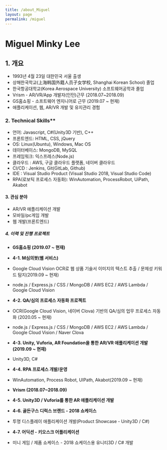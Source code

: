 ```yaml
---
title: /about_Miguel
layout: page
permalink: /miguel
---
```


# Miguel Minky Lee

## 1. 개요
- 1993년 4월 23일 대한민국 서울 출생
- 상해한국학교(上海韩国外籍人员子女学校, Shanghai Korean School) 졸업
- 한국항공대학교(Korea Aerospace University) 소프트웨어공학과 졸업
- Vrism - AR/VR/App 개발자(인턴)근무 (2018.07~2018.09)
- GS홈쇼핑 - 소프트웨어 엔지니어로 근무 (2019.07 ~ 현재)
- 애플리케이션, 웹, AR/VR 개발 및 유지관리 경험

### 2. Technical Skills**
- 언어: Javascript, C#(Unity3D 기반), C++
- 프론트엔드: HTML, CSS, jQuery
- OS: Linux(Ubuntu), Windows, Mac OS
- 데이터베이스: MongoDB, MySQL
- 프레임워크: 익스프레스(Node.js)
- 클라우드 : AWS, 구글 클라우드 플랫폼, 네이버 클라우드
- CI/CD : Jenkins, Git(GitLab, Github)
- IDE : Visual Studio Product (Visual Studio 2018, Visual Studio Code)
- RPA(로보틱 프로세스 자동화): WinAutomation, ProcessRobot, UiPath, Akabot

#### 3. 관심 분야
- AR/VR 애플리케이션 개발
- 모바일/pc게임 개발
- 웹 개발(프론트엔드)

##### 4. 이력 및 진행 프로젝트
- **GS홈쇼핑 (2019.07 ~ 현재)**
- **4-1. M심의봇(웹 서비스)**
- Google Cloud Vision OCR로 웹 상품 기술서 이미지의 텍스트 추출 / 문제성 키워드 탐지(2019.09 ~ 현재)
- node.js / Express.js / CSS / MongoDB / AWS EC2 / AWS Lambda / Google Cloud Vision

- **4-2. QA/심의 프로세스 자동화 프로젝트**
- OCR(Google Cloud Vision, 네이버 Clova) 기반의 QA/심의 업무 프로세스 자동화  (2020.05 ~ 현재)
- node.js / Express.js / CSS / MongoDB / AWS EC2 / AWS Lambda / Google Cloud Vision / Naver Clova

- **4-3. Unity, Vuforia, AR Foundation을 통한 AR/VR 애플리케이션 개발(2019.09 ~ 현재)**
- Unity3D, C#

- **4-4. RPA 프로세스 개발/운영**
- WinAutomation, Process Robot, UIPath, Akabot(2019.09 ~ 현재)

- **Vrism (2018.07~2018.09)**
- **4-5. Unity3D / Vuforia를 통한 AR 애플리케이션 개발**

- **4-6. 골든구스 디럭스 브랜드 - 2018 쇼케이스**
- 투명 디스플레이 애플리케이션 개발(Product Showcase - Unity3D / C#)

- **4-7. 어딕션 - 키오스크 어플리케이션**
- 미니 게임 / 제품 쇼케이스 - 2018 쇼케이스용 유니티3D / C# 개발
